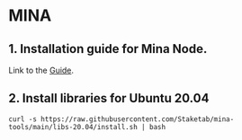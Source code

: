 # MINA
## 1. Installation guide for Mina Node. 
Link to the [Guide](https://icohigh.gitbook.io/mina-node-testnet/).  

## 2. Install libraries for Ubuntu 20.04

```
curl -s https://raw.githubusercontent.com/Staketab/mina-tools/main/libs-20.04/install.sh | bash
```
